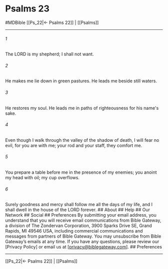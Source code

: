 # Psalms 23
#MDBible
[[Ps_22|← Psalms 22]] | [[Psalms]]

***






###### 1 


The LORD is my shepherd; I shall not want. 





###### 2 


He makes me lie down in green pastures. He leads me beside still waters. 





###### 3 


He restores my soul. He leads me in paths of righteousness for his name's sake. 





###### 4 


Even though I walk through the valley of the shadow of death, I will fear no evil, for you are with me; your rod and your staff, they comfort me. 





###### 5 


You prepare a table before me in the presence of my enemies; you anoint my head with oil; my cup overflows. 





###### 6 


Surely goodness and mercy shall follow me all the days of my life, and I shall dwell in the house of the LORD forever. ## About ## Help ## Our Network ## Social ## Preferences By submitting your email address, you understand that you will receive email communications from Bible Gateway, a division of The Zondervan Corporation, 3900 Sparks Drive SE, Grand Rapids, MI 49546 USA, including commercial communications and messages from partners of Bible Gateway. You may unsubscribe from Bible Gateway&rsquo;s emails at any time. If you have any questions, please review our [Privacy Policy] or email us at [privacy@biblegateway.com]. ## Preferences

***

[[Ps_22|← Psalms 22]] | [[Psalms]]
